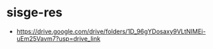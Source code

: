 # sisge-res

- https://drive.google.com/drive/folders/1D_96gYDosaxy9VLtNIMEi-uEm25Vavm7?usp=drive_link